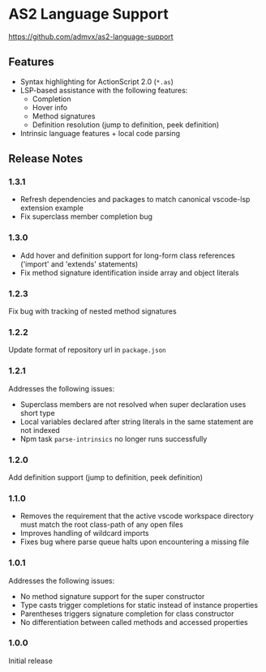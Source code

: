 # AS2 Language Support

https://github.com/admvx/as2-language-support

## Features
- Syntax highlighting for ActionScript 2.0 (`*.as`)
- LSP-based assistance with the following features:
  - Completion
  - Hover info
  - Method signatures
  - Definition resolution (jump to definition, peek definition)
- Intrinsic language features + local code parsing

## Release Notes

### 1.3.1
- Refresh dependencies and packages to match canonical vscode-lsp extension example
- Fix superclass member completion bug

### 1.3.0
- Add hover and definition support for long-form class references ('import' and 'extends' statements)
- Fix method signature identification inside array and object literals

### 1.2.3
Fix bug with tracking of nested method signatures

### 1.2.2
Update format of repository url in `package.json`

### 1.2.1
Addresses the following issues:
- Superclass members are not resolved when super declaration uses short type
- Local variables declared after string literals in the same statement are not indexed
- Npm task `parse-intrinsics` no longer runs successfully

### 1.2.0
Add definition support (jump to definition, peek definition)

### 1.1.0
- Removes the requirement that the active vscode workspace directory must match the root class-path of any open files
- Improves handling of wildcard imports
- Fixes bug where parse queue halts upon encountering a missing file

### 1.0.1
Addresses the following issues:
- No method signature support for the super constructor
- Type casts trigger completions for static instead of instance properties
- Parentheses triggers signature completion for class constructor
- No differentiation between called methods and accessed properties

### 1.0.0
Initial release
